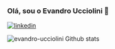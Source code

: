 ### Olá, sou o Evandro Ucciolini 👋

[![linkedin](https://img.shields.io/badge/LinkedIn-0077B5?style=for-the-badge&logo=linkedin&logoColor=white)](https://linkedin.com/in/evandro-ucciolini-peso)

![evandro-ucciolini Github stats](https://github-readme-stats.vercel.app/api?username=evandro-ucciolini&theme=blue-green)
